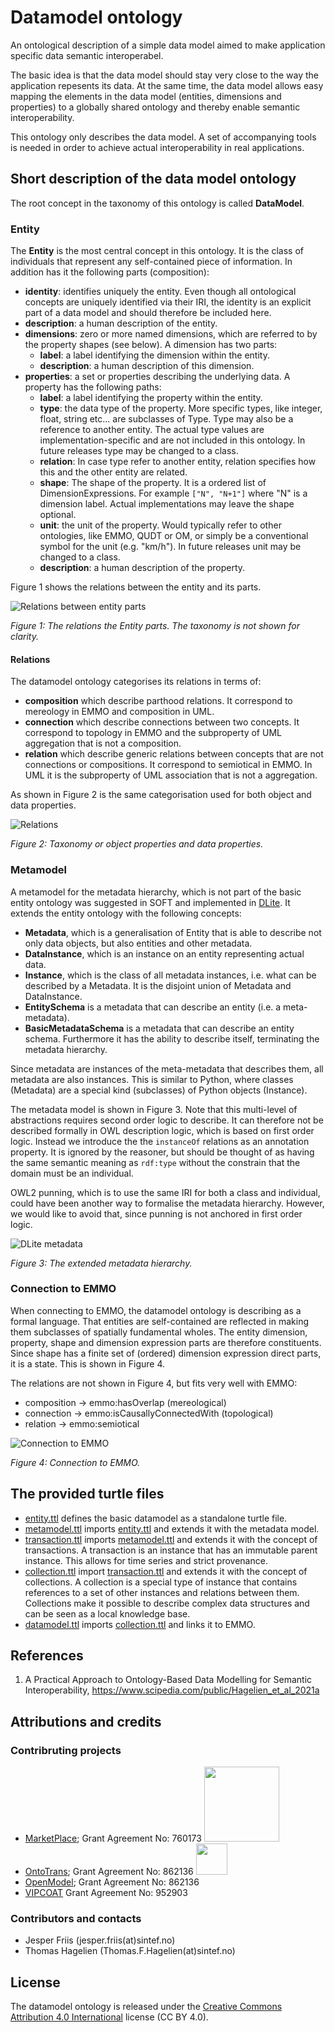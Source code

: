 Datamodel ontology
==================
An ontological description of a simple data model aimed to make
application specific data semantic interoperabel.

The basic idea is that the data model should stay very close to the
way the application repesents its data.  At the same time, the data
model allows easy mapping the elements in the data model (entities,
dimensions and properties) to a globally shared ontology and thereby
enable semantic interoperability.

This ontology only describes the data model.  A set of accompanying
tools is needed in order to achieve actual interoperability in real
applications.


Short description of the data model ontology
--------------------------------------------
The root concept in the taxonomy of this ontology is called **DataModel**.


### Entity
The **Entity** is the most central concept in this ontology.  It is the class of individuals that represent any self-contained piece of information.  In addition has it the following parts (composition):
- **identity**: identifies uniquely the entity.  Even though all ontological concepts are uniquely identified via their IRI, the identity is an explicit part of a data model and should therefore be included here.
- **description**: a human description of the entity.
- **dimensions**: zero or more named dimensions, which are referred to by the property shapes (see below).  A dimension has two parts:
  - **label**: a label identifying the dimension within the entity.
  - **description**: a human description of this dimension.
- **properties**: a set or properties describing the underlying data.  A property has the following paths:
  - **label**: a label identifying the property within the entity.
  - **type**: the data type of the property. More specific types, like integer, float, string etc... are subclasses of Type.  Type may also be a reference to another entity.  The actual type values are implementation-specific and are not included in this ontology.  In future releases type may be changed to a class.
  - **relation**: In case type refer to another entity, relation specifies how this and the other entity are related.
  - **shape**: The shape of the property.  It is a ordered list of DimensionExpressions.  For example `["N", "N+1"]` where "N" is a dimension label.  Actual implementations may leave the shape optional.
  - **unit**: the unit of the property.  Would typically refer to other ontologies, like EMMO, QUDT or OM, or simply be a conventional symbol for the unit (e.g. "km/h").  In future releases unit may be changed to a class.
  - **description**: a human description of the property.

Figure 1 shows the relations between the entity and its parts.


![Relations between entity parts](figs/entity.svg)

_Figure 1: The relations the Entity parts.  The taxonomy is not shown for clarity._



#### Relations
The datamodel ontology categorises its relations in terms of:
- **composition** which describe parthood relations.  It correspond to mereology in EMMO and composition in UML.
- **connection** which describe connections between two concepts.  It correspond to topology in EMMO and the subproperty of UML aggregation that is not a composition.
- **relation** which describe generic relations between concepts that are not connections or compositions.  It correspond to semiotical in EMMO.  In UML it is the subproperty of UML association that is not a aggregation.

As shown in Figure 2 is the same categorisation used for both object and data properties.

![Relations](figs/relations.svg)

_Figure 2: Taxonomy or object properties and data properties._



### Metamodel
A metamodel for the metadata hierarchy, which is not part of the basic entity ontology was suggested in SOFT and implemented in [DLite](https://github.com/SINTEF).  It extends the entity ontology with the following concepts:
- **Metadata**, which is a generalisation of Entity that is able to describe not only data objects, but also entities and other metadata.
- **DataInstance**, which is an instance on an entity representing actual data.
- **Instance**, which is the class of all metadata instances, i.e. what can be described by a Metadata.  It is the disjoint union of Metadata and DataInstance.
- **EntitySchema** is a metadata that can describe an entity (i.e. a meta-metadata).
- **BasicMetadataSchema** is a metadata that can describe an entity schema.  Furthermore it has the ability to describe itself, terminating the metadata hierarchy.

Since metadata are instances of the meta-metadata that describes them, all metadata are also instances. This is similar to Python, where classes (Metadata) are a special kind (subclasses) of Python objects (Instance).

The metadata model is shown in Figure 3.  Note that this multi-level of abstractions requires second order logic to describe.  It can therefore not be described formally in OWL description logic, which is based on first order logic.  Instead we introduce the the `instanceOf` relations as an annotation property.  It is ignored by the reasoner, but should be thought of as having the same semantic meaning as `rdf:type` without the constrain that the domain must be an individual.

OWL2 punning, which is to use the same IRI for both a class and individual, could have been another way to formalise the metadata hierarchy.  However, we would like to avoid that, since punning is not anchored in first order logic.

![DLite metadata](figs/metadata.svg)

_Figure 3: The extended metadata hierarchy._


### Connection to EMMO
When connecting to EMMO, the datamodel ontology is describing as a formal language.  That entities are self-contained are reflected in making them subclasses of spatially fundamental wholes.  The entity dimension, property, shape and dimension expression parts are therefore constituents.  Since shape has a finite set of (ordered) dimension expression direct parts, it is a state.  This is shown in Figure 4.

The relations are not shown in Figure 4, but fits very well with EMMO:
- composition -> emmo:hasOverlap (mereological)
- connection -> emmo:isCausallyConnectedWith (topological)
- relation -> emmo:semiotical

![Connection to EMMO](figs/emmo-connection.svg)

_Figure 4: Connection to EMMO._



The provided turtle files
-------------------------
- [entity.ttl](entity.ttl) defines the basic datamodel as a standalone turtle file.
- [metamodel.ttl](metamodel.ttl) imports [entity.ttl](entity.ttl) and extends it with the metadata model.
- [transaction.ttl](transaction.ttl) imports [metamodel.ttl](metamodel.ttl) and extends it with the concept of transactions.  A transaction is an instance that has an immutable parent instance.  This allows for time series and strict provenance.
- [collection.ttl](collection.ttl) import [transaction.ttl](transaction.ttl) and extends it with the concept of collections.  A collection is a special type of instance that contains references to a set of other instances and relations between them.  Collections make it possible to describe complex data structures and can be seen as a local knowledge base.
- [datamodel.ttl](datamodel.ttl) imports [collection.ttl](collection.ttl) and links it to EMMO.


References
----------
1. A Practical Approach to Ontology-Based Data Modelling for Semantic Interoperability, https://www.scipedia.com/public/Hagelien_et_al_2021a



Attributions and credits
------------------------

### Contribruting projects

- [MarketPlace](https://www.the-marketplace-project.eu/);
  Grant Agreement No: 760173
  <img src="https://www.the-marketplace-project.eu/content/dam/iwm/the-marketplace-project/images/MARKETPLACE_LOGO_300dpi.png" width="120">
- [OntoTrans](https://ontotrans.eu/project/);
  Grant Agreement No: 862136
  <img src="https://ontotrans.eu/wp-content/uploads/2020/05/ot_logo_rosa_gro%C3%9F.svg" height="50">
- [OpenModel](https://openmodel.eu/project/);
  Grant Agreement No: 862136
- [VIPCOAT](https://cordis.europa.eu/project/id/952903)
  Grant Agreement No: 952903



### Contributors and contacts

- Jesper Friis (jesper.friis(at)sintef.no)
- Thomas Hagelien (Thomas.F.Hagelien(at)sintef.no)



License
-------
The datamodel ontology is released under the [Creative Commons Attribution 4.0 International](https://creativecommons.org/licenses/by/4.0/legalcode) license (CC BY 4.0).
